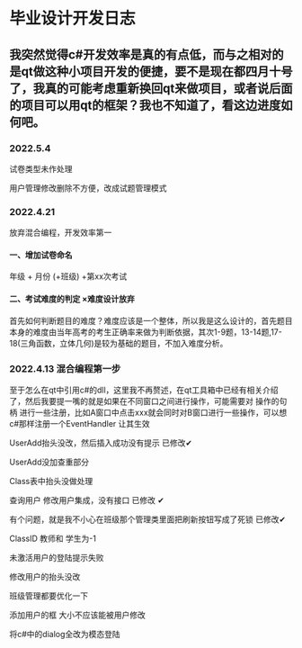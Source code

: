 # 毕业设计开发日志

## 我突然觉得c#开发效率是真的有点低，而与之相对的是qt做这种小项目开发的便捷，要不是现在都四月十号了，我真的可能考虑重新换回qt来做项目，或者说后面的项目可以用qt的框架？我也不知道了，看这边进度如何吧。

### 2022.5.4

试卷类型未作处理

用户管理修改删除不方便，改成试题管理模式

### 2022.4.21

放弃混合编程，开发效率第一

#### 一、增加试卷命名

年级 + 月份 (+班级) +第xx次考试

#### 二、考试难度的判定 ×难度设计放弃

首先如何判断题目的难度？难度应该是一个整体，所以我是这么设计的，首先题目本身的难度由当年高考的考生正确率来做为判断依据，其次1-9题，13-14题,17-18(三角函数，立体几何)是较为基础的题目，不加入难度分析。

### 2022.4.13 混合编程第一步

至于怎么在qt中引用c#的dll，这里我不再赘述，在qt工具箱中已经有相关介绍了，然后我要提一嘴的就是如果在不同窗口之间进行操作，可能需要对 操作的句柄 进行一些注册，比如A窗口中点击xxx就会同时对B窗口进行一些操作，可以想c#那样注册一个EventHandler 让其生效

UserAdd抬头没改，然后插入成功没有提示 已修改✔

UserAdd没加查重部分

Class表中抬头没做处理 

查询用户 修改用户集成，没有接口  已修改 ✔

有个问题，就是我不小心在班级那个管理类里面把刷新按钮写成了死锁  已修改✔

ClassID 教师和 学生为-1

未激活用户的登陆提示失败

修改用户的抬头没改

班级管理都要优化一下

添加用户的框 大小不应该能被用户修改

将c#中的dialog全改为模态登陆
